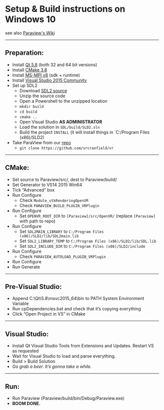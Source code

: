 # Setup & Build instructions on Windows 10
see also [Paraview's Wiki](http://www.paraview.org/Wiki/ParaView:Build_And_Install)

----
## Preparation:
* Install [Qt 5.8](https://www.qt.io/download-open-source) (both 32 and 64 bit versions)
* Install [CMake 3.8](https://cmake.org/download/)
* Install [MS-MPI v8](https://msdn.microsoft.com/en-us/library/bb524831(v=vs.85).aspx) (sdk + runtime)
* Install [Visual Studio 2015 Community](https://drive.google.com/open?id=0BzDYQBRp4j3nZS04R0NKdmVJbFE)
* Set up SDL2
	* Download [SDL2 source](https://www.libsdl.org/release/SDL2-2.0.5.zip)
	* Unzip the source code
	* Open a Powershell to the unzipped location
	* `mkdir build`
	* `cd build`
	* `cmake ..`
	* Open Visual Studio **AS ADMINISTRATOR**
	* Load the solution in `SDL/build/SLD2.sln`
	* Build the project `INSTALL` (it will install things in `C:/Program Files (x86)/SLD2)
* Take ParaView from our [repo](https://github.com/vrcranfield/vr)
	* `git clone https://github.com/vrcranfield/vr`

----
## CMake:
* Set source to Paraview/src/, dest to Paraview/build/
* Set Generator to VS14 2015 Win64
* Tick “Advanced” box
* Run Configure
	* Check `Module_vtkRenderingOpenVR`
    * Check `PARAVIEW_BUILD_PLUGIN_VRPlugin`
* Run Configure
	* Set `OPENVR_ROOT_DIR` to `[Paraview]/src/OpenVR/` (replace `[Paraview]` with path to repo)
* Run Configure
	* Set `SDL2MAIN_LIBRARY` to `C:/Program Files (x86)/SLD2/lib/SDL2main.lib`
	* Set `SDL2_LIBRARY_TEMP` to `C:/Program Files (x86)/SLD2/lib/SDL.lib`
	* Set `SDL2_INCLUDE_DIR` to `C:/Program Files (x86)/SLD2/include`
* Run Configure
    * Check `PARAVIEW_AUTOLOAD_PLUGIN_VRPlugin`
* Run Configure
* Run Generate

----
## Pre-Visual Studio:
* Append C:\Qt\5.8\msvc2015_64\bin to PATH System Environment Variable
* Run cpDependencies.bat and check that it’s copying everything
* Click “Open Project in VS” in CMake

----
## Visual Studio:
* Install Qt Visual Studio Tools from Extensions and Updates. Restart VS as requested
* Wait for Visual Studio to load and parse everything. 
* Build > Build Solution
* *Go grab a beer. It’s gonna take a while.*

----
## Run:
* Run Paraview (Paraview/build/bin/Debug/Paraview.exe)
* **BOOM DONE.**